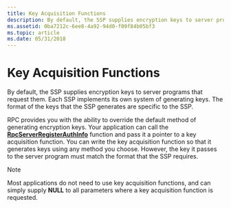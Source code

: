 ```yaml
---
title: Key Acquisition Functions
description: By default, the SSP supplies encryption keys to server programs that request them. Each SSP implements its own system of generating keys. The format of the keys that the SSP generates are specific to the SSP.
ms.assetid: 0ba7212c-6ee8-4a92-94d0-f09f84b05bf3
ms.topic: article
ms.date: 05/31/2018
---
```


# Key Acquisition Functions

By default, the SSP supplies encryption keys to server programs that request them. Each SSP implements its own system of generating keys. The format of the keys that the SSP generates are specific to the SSP.

RPC provides you with the ability to override the default method of generating encryption keys. Your application can call the [**RpcServerRegisterAuthInfo**](/windows/desktop/api/Rpcdce/nf-rpcdce-rpcserverregisterauthinfo) function and pass it a pointer to a key acquisition function. You can write the key acquisition function so that it generates keys using any method you choose. However, the key it passes to the server program must match the format that the SSP requires.

> [!Note]  
> Most applications do not need to use key acquisition functions, and can simply supply **NULL** to all parameters where a key acquisition function is requested.

 

 

 




